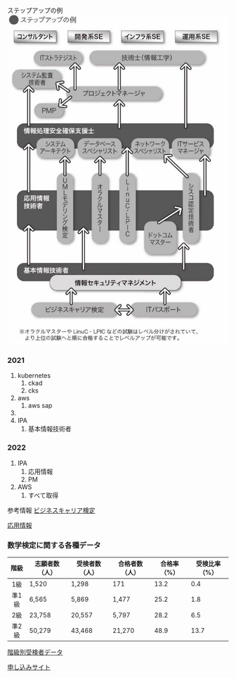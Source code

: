 ステップアップの例
![ステップアップの例](images/certification01.jpg)


### 2021
1. kubernetes
   1. ckad
   2. cks
2. aws
   1. aws sap
3. 
4. IPA
   1. 基本情報技術者

### 2022

1. IPA
   1. 応用情報
   2. PM
2. AWS
   1. すべて取得




参考情報
[ビジネスキャリア検定](https://www.javada.or.jp/jigyou/gino/business/bunya.html)

[応用情報](https://www.jitec.ipa.go.jp/1_13download/syllabus_ap_ver6_1.pdf)



### 数学検定に関する各種データ

| 階級  | 志願者数（人） | 受検者数（人） | 合格者数（人） | 合格率（%） | 受検比率（%） |
| :---: | -------------- | -------------- | -------------- | ----------- | ------------- |
|  1級  | 1,520          | 1,298          | 171            | 13.2        | 0.4           |
| 準1級 | 6,565          | 5,869          | 1,477          | 25.2        | 1.8           |
|  2級  | 23,758         | 20,557         | 5,797          | 28.2        | 6.5           |
| 準2級 | 50,279         | 43,468         | 21,270         | 48.9        | 13.7          |

[階級別受検者データ](https://www.su-gaku.net/suken/examination/data/)

[申し込みサイト](https://www.su-gaku.net/suken/application/personal/)